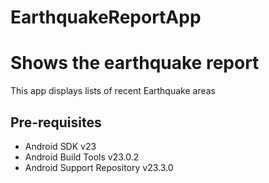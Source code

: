 # EarthquakeReportApp
Shows the earthquake report
===================================

This app displays lists of recent Earthquake areas

Pre-requisites
--------------

- Android SDK v23
- Android Build Tools v23.0.2
- Android Support Repository v23.3.0
